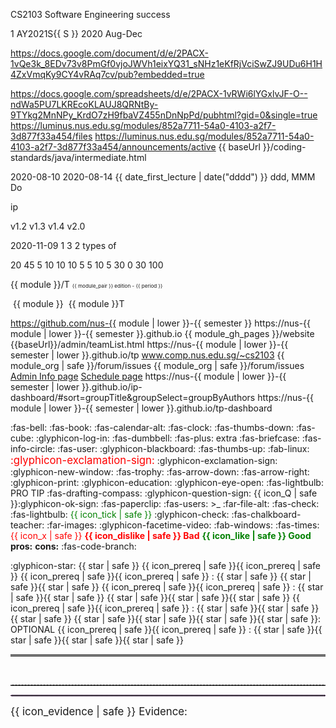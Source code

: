 <!-- ===========================  primary module configuration ============================================= -->

<span id="module">CS2103</span>
<span id="module_name">Software Engineering</span>
<span id="module_color">success</span>

<span id="S">1</span>
<span id="semester">AY2021S{{ S }}</span>
<span id="period">2020 Aug-Dec</span>

<span id="instructors_page">https://docs.google.com/document/d/e/2PACX-1vQe3k_8EDv73v8PmGf0vjoJWVh1eixYQ31_sNHz1eKfRjVciSwZJ9UDu6H1H4ZxVmqKy9CY4vRAq7cv/pub?embedded=true</span>

<span id="pr_review_mapping">https://docs.google.com/spreadsheets/d/e/2PACX-1vRWi6lYGxlvJF-O--ndWa5PU7LKREcoKLAUJ8QRNtBy-9TYkg2MnNPy_KrdO7zH9fbaVZ455nDnNpPd/pubhtml?gid=0&single=true</span>
<span id="files_link">https://luminus.nus.edu.sg/modules/852a7711-54a0-4103-a2f7-3d877f33a454/files</span>
<span id="announcements_link">https://luminus.nus.edu.sg/modules/852a7711-54a0-4103-a2f7-3d877f33a454/announcements/active</span>
<span id="java_coding_standard">{{ baseUrl }}/coding-standards/java/intermediate.html</span>

<variable name="date_semester_start">2020-08-10</variable>
<variable name="date_first_lecture">2020-08-14</variable>
<variable name="day_lecture">{{ date_first_lecture | date("dddd") }}</variable>
<variable name="format_normal">ddd, MMM Do</variable>

<variable name="ip_repo_name">ip</variable>

<span id="first_version">v1.2</span>
<span id="penultimate_version">v1.3</span>
<span id="final_version">v1.4</span>
<span id="future_version">v2.0</span>

<variable name="date_final_submission">2020-11-09</variable>
<variable name="ug_pages_per_person">1</variable>
<variable name="dg_pages_per_person">3</variable>
<variable name="uml_diagrams_per_person">2 types of</variable>

<variable name="marks_ip">20</variable>
<variable name="marks_tp">45</variable>
<variable name="marks_tp_design">5</variable>
<variable name="marks_tp_documentation">10</variable>
<variable name="marks_tp_implementation">10</variable>
<variable name="marks_tp_pm">10</variable>
<variable name="marks_tp_pm_individual">5</variable>
<variable name="marks_tp_pm_team">5</variable>
<variable name="marks_tp_qa">10</variable>
<variable name="marks_participation">5</variable>
<variable name="marks_exam">30</variable>
<variable name="marks_exam_essay">0</variable>
<variable name="marks_exam_mcq">30</variable>
<variable name="mcq_count">100</variable>


<!-- ===========================  secondary module configuration =========================================== -->

<span id="module_pair">{{ module }}/T</span>
<span id="edition_badge"><small><small><small><span class='badge badge-pill badge-{{ module_color }}'>{{ module_pair }} edition - {{ period }}</span></small></small></small></span>

<span name="M"><span class="badge badge-info">&nbsp;{{ module }}&nbsp;</span></span>
<span name="MT"><span class="badge badge-warning">{{ module }}T</span></span>

<span id="module_org">https://github.com/nus-{{ module | lower }}-{{ semester }}</span>
<span id="module_gh_pages">https://nus-{{ module | lower }}-{{ semester }}.github.io</span>
<span id="module_website">{{ module_gh_pages }}/website</span>
<span id="link_team_list">{{baseUrl}}/admin/teamList.html</span>
<span id="ab3_website">https://nus-{{ module | lower }}-{{ semester | lower }}.github.io/tp</span>
<span id="participation_marks_page">www.comp.nus.edu.sg/~cs2103</span>
<span id="bugs_link">{{ module_org | safe }}/forum/issues</span>
<span id="forum_link">{{ module_org | safe }}/forum/issues</span>
<span id="admin_link"><md>[Admin Info page]({{baseUrl}}/admin/index.html)</md></span>
<span id="schedule_link"><md>[Schedule page]({{baseUrl}}/schedule/index.html)</md></span>
<span id="ip_dashboard">https://nus-{{ module | lower }}-{{ semester | lower }}.github.io/ip-dashboard/#sort=groupTitle&groupSelect=groupByAuthors</span>
<span id="tp_dashboard">https://nus-{{ module | lower }}-{{ semester | lower }}.github.io/tp-dashboard</span>

<!-- ===========================  icons ================================================= -->

<span id="icon_announcement"><md>:fas-bell:</md></span>
<span id="icon_book"><md>:fas-book:</md></span>
<span id="icon_calendar"><md>:fas-calendar-alt:</md></span>
<span id="icon_deadline"><md>:fas-clock:</md></span>
<span id="icon_dislike"><md>:fas-thumbs-down:</md></span>
<span id="icon_example"><md>:fas-cube:</md></span>
<span id="icon_embedding"><md>:glyphicon-log-in:</md></span>
<span id="icon_exercise"><md>:fas-dumbbell:</md></span>
<span id="icon_extra"><span class='badge badge-pill badge-secondary'><md>:fas-plus: extra</md></span></span>
<span id="icon_evidence"><md>:fas-briefcase:</md></span>
<span id="icon_info"><md>:fas-info-circle:</md></span>
<span id="icon_individual"><md>:fas-user:</md></span>
<span id="icon_lecture"><md>:glyphicon-blackboard:</md></span>
<span id="icon_like"><md>:fas-thumbs-up:</md></span>
<span id="icon_linux"><md>:fab-linux:</md></span>
<span id="icon_important_big_red"><font color="red"><big>:glyphicon-exclamation-sign:</big></font></span>
<span id="icon_important"><md>:glyphicon-exclamation-sign:</md></span>
<span id="icon_new_window"><md>:glyphicon-new-window:</md></span>
<span id="icon_outcome"><md>:fas-trophy:</md></span>
<span id="icon_output"><md>:fas-arrow-down:</md></span>
<span id="icon_output_right"><md>:fas-arrow-right:</md></span>
<span id="icon_print"><md>:glyphicon-print:</md></span>
<span id="icon_prereq"><md>:glyphicon-education:</md></span>
<span id="icon_preview"><md>:glyphicon-eye-open:</md></span>
<span id="icon_pro_tip"><span class="badge badge-pill badge-warning">:fas-lightbulb: PRO TIP</span></span>
<span id="icon_project"><md>:fas-drafting-compass:</md></span>
<span id="icon_Q"><md>:glyphicon-question-sign:</md></span>
<span id="icon_Q_A">{{ icon_Q | safe }}:glyphicon-ok-sign:</span>
<span id="icon_resource"><md>:fas-paperclip:</md></span>
<span id="icon_team"><md>:fas-users:</md></span>
<span id="icon_terminal"><smal><span class="badge badge-secondary">&gt;_</span></smal></span>
<span id="icon_text"><md>:far-file-alt:</md></span>
<span id="icon_tick"><md>:fas-check:</md></span>
<span id="icon_tip"><span class="badge badge-pill badge-warning">:fas-lightbulb:</span></span>
<span id="icon_tick_green"><span style="color:green">{{ icon_tick | safe }}</span></span>
<span id="icon_todo"><md>:glyphicon-check:</md></span>
<span id="icon_tutorial"><md>:fas-chalkboard-teacher:</md></span>
<span id="icon_slides"><md>:far-images:</md></span>
<span id="icon_video"><md>:glyphicon-facetime-video:</md></span>
<span id="icon_windows"><md>:fab-windows:</md></span>
<span id="icon_x"><md>:fas-times:</md></span>
<span id="icon_x_red"><span style="color:red">{{ icon_x | safe }}</span></span>
<span id="bad"><font color="red"><md>**{{ icon_dislike | safe }} Bad**</md></font></span>
<span id="good"><font color="green"><md>**{{ icon_like | safe }} Good**</md></font></span>
<variable name="pros"><span class="text-success">**pros:**</span></variable>
<variable name="cons"><span class="text-danger">**cons:**</span></variable>
<span id="icon_repo"><md>:fas-code-branch:</md></span>

<span id="s"><md>:glyphicon-star:</md></span>
<span id="star"><span class='glyphicon glyphicon-star' aria-hidden='true'></span></span>
<span id="one_star"><span class='badge badge-pill badge-light text-danger'>{{ star | safe }} </span></span>
<span id="prereq_no_stars"><span class='badge badge-pill badge-secondary'>{{ icon_prereq | safe }}{{ icon_prereq | safe }}</span></span>
<span id="prereq_one_star"><span class='badge badge-pill badge-secondary'>{{ icon_prereq | safe }}{{ icon_prereq | safe }} : {{ star | safe }} </span></span>
<span id="two_stars"><span class='badge badge-pill badge-light text-warning'>{{ star | safe }}{{ star | safe }} </span></span>
<span id="prereq_two_stars"><span class='badge badge-pill badge-secondary'>{{ icon_prereq | safe }}{{ icon_prereq | safe }} : {{ star | safe }}{{ star | safe }} </span></span>
<span id="three_stars"><span class='badge badge-pill badge-light text-primary'>{{ star | safe }}{{ star | safe }}{{ star | safe }} </span></span>
<span id="prereq_three_stars"><span class='badge badge-pill badge-secondary'>{{ icon_prereq | safe }}{{ icon_prereq | safe }} : {{ star | safe }}{{ star | safe }}{{ star | safe }} </span></span>
<span id="four_stars"><span class='badge badge-pill badge-success'>{{ star | safe }}{{ star | safe }}{{ star | safe }}{{ star | safe }}: OPTIONAL</span></span>
<span id="prereq_four_stars"><span class='badge badge-pill badge-secondary'>{{ icon_prereq | safe }}{{ icon_prereq | safe }} : {{ star | safe }}{{ star | safe }}{{ star | safe }}{{ star | safe }} </span></span>
<span id="hr_double"><hr style="border-top: 3px double #c5c5c5;"></span>

<!-- ===========================  misc aliases =========================================== -->

<span id="pagebreak"><p style="page-break-after: always;">&nbsp;</p></span>
<span id="dashed_line"><hr style="border-top: dashed 1px; border-color:grey" /></span>
<span id="dotted_line"><hr style="border-width: 1px; border-color: #f3ccff; border-style: dotted"></span>
<span id="evidence"><big>{{ icon_evidence | safe }} Evidence:</big></span>
